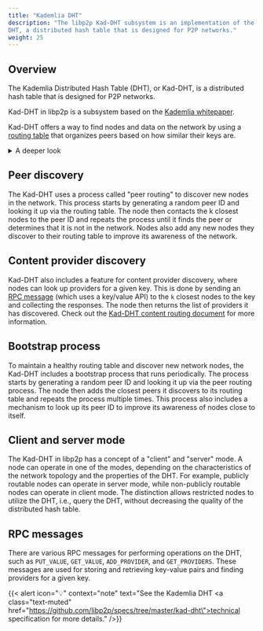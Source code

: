 ```yaml
---
title: "Kademlia DHT"
description: "The libp2p Kad-DHT subsystem is an implementation of the Kademlia
DHT, a distributed hash table that is designed for P2P networks."
weight: 25
---
```


## Overview

The Kademlia Distributed Hash Table (DHT), or Kad-DHT, is a distributed hash table
that is designed for P2P networks.

Kad-DHT in libp2p is a subsystem based on the
[Kademlia whitepaper](https://pdos.csail.mit.edu/~petar/papers/maymounkov-kademlia-lncs.pdf).

Kad-DHT offers a way to find nodes and data on the network by using a
[routing table](https://en.wikipedia.org/wiki/Routing_table) that organizes peers based
on how similar their keys are.

<details>
  <summary>A deeper look</summary>

  The routing table is organized based on a prefix length and a distance metric.
  The prefix length helps to group similar keys, and the distance metric helps to
  find the closest peers to a specific key in the routing table. The table maintains
  a list of `k` closest peers for each possible prefix length between `0` and `L-1`,
  where `L` is the length of the keyspace, determined by the length of the hash
  function used. **Kad-DHT uses SHA-256**, with a keyspace of 256 bits, maintaining
  `k` peers with a shared key prefix for every prefix length between `0` and `255` in
  its routing table.

  The prefix length measures the proximity of two keys in the routing table and
  divides the keyspace into smaller subspaces, called "buckets", each containing nodes
  that share a common prefix of bits in their SHA-256 hash. The prefix length is the
  number of bits that are the same in the two keys' SHA-256 hash. The more leading bits
  that are the same, the shorter the prefix length and the closer the proximity of the
  two keys are considered to be.

  The distance metric is a way to calculate the distance between two keys by
  taking the bitwise exclusive-or (XOR) of the SHA-256 hash of the two keys. The
  result is a measure of the distance between the two keys, where a distance of
  `0` means the keys are identical, and a distance of `1` means that only one
  bit is different, meaning the two keys are close to each other (i.e. their
  SHA-256 hashes are similar).

  This design allows for efficient and effective lookups in the routing table when
  trying to find nodes or data that share similar prefixes.

</details>

## Peer discovery

The Kad-DHT uses a process called "peer routing" to discover new nodes in the network.
This process starts by generating a random peer ID and looking it up via the routing
table. The node then contacts the k closest nodes to the peer ID and repeats the process
until it finds the peer or determines that it is not in the network. Nodes also add any
new nodes they discover to their routing table to improve its awareness of the network.

## Content provider discovery

Kad-DHT also includes a feature for content provider discovery, where nodes can look up
providers for a given key. This is done by sending an [RPC message](#rpc-messages) (which uses a
key/value API) to the `k` closest nodes to the key and collecting the responses. The node then
returns the list of providers it has discovered. Check out the
[Kad-DHT content routing document](../../content-routing/kaddht.md) for more information.

## Bootstrap process

To maintain a healthy routing table and discover new network nodes, the Kad-DHT includes
a bootstrap process that runs periodically. The process starts by generating a random peer
ID and looking it up via the peer routing process. The node then adds the closest peers it
discovers to its routing table and repeats the process multiple times. This process also
includes a mechanism to look up its peer ID to improve its awareness of nodes close to itself.

## Client and server mode

The Kad-DHT in libp2p has a concept of a "client" and "server" mode. A node can operate in
one of the modes, depending on the characteristics of the network topology and the properties
of the DHT. For example, publicly routable nodes can operate in server mode, while non-publicly
routable nodes can operate in client mode. The distinction allows restricted nodes to utilize
the DHT, i.e., query the DHT, without decreasing the quality of the distributed hash table.

## RPC messages

There are various RPC messages for performing operations on the DHT,
such as `PUT_VALUE`, `GET_VALUE`, `ADD_PROVIDER`, and `GET_PROVIDERS`. These messages are used
for storing and retrieving key-value pairs and finding providers for a given key.

{{< alert icon="💡" context="note" text="See the Kademlia DHT <a class=\"text-muted\" href=\"https://github.com/libp2p/specs/tree/master/kad-dht\">technical specification</a> for more details." />}}
